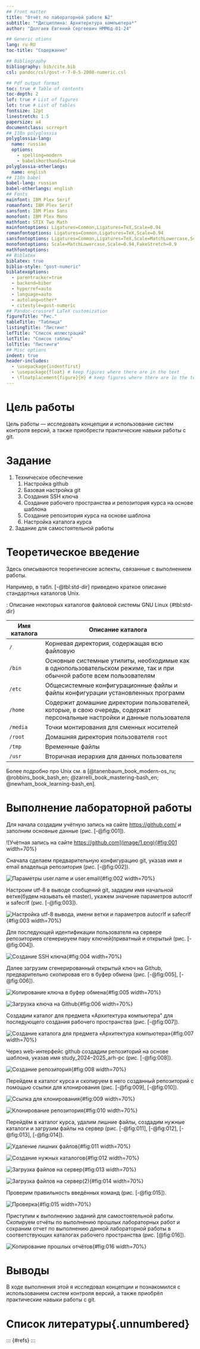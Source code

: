 ```yaml
---
## Front matter
title: "Отчёт по лабораторной работе №2"
subtitle: "*Дисциплина: Архитерктура компьютера*"
author: "Долгаев Евгений Сергеевич НММбд-01-24"

## Generic otions
lang: ru-RU
toc-title: "Содержание"

## Bibliography
bibliography: bib/cite.bib
csl: pandoc/csl/gost-r-7-0-5-2008-numeric.csl

## Pdf output format
toc: true # Table of contents
toc-depth: 2
lof: true # List of figures
lot: true # List of tables
fontsize: 12pt
linestretch: 1.5
papersize: a4
documentclass: scrreprt
## I18n polyglossia
polyglossia-lang:
  name: russian
  options:
	- spelling=modern
	- babelshorthands=true
polyglossia-otherlangs:
  name: english
## I18n babel
babel-lang: russian
babel-otherlangs: english
## Fonts
mainfont: IBM Plex Serif
romanfont: IBM Plex Serif
sansfont: IBM Plex Sans
monofont: IBM Plex Mono
mathfont: STIX Two Math
mainfontoptions: Ligatures=Common,Ligatures=TeX,Scale=0.94
romanfontoptions: Ligatures=Common,Ligatures=TeX,Scale=0.94
sansfontoptions: Ligatures=Common,Ligatures=TeX,Scale=MatchLowercase,Scale=0.94
monofontoptions: Scale=MatchLowercase,Scale=0.94,FakeStretch=0.9
mathfontoptions:
## Biblatex
biblatex: true
biblio-style: "gost-numeric"
biblatexoptions:
  - parentracker=true
  - backend=biber
  - hyperref=auto
  - language=auto
  - autolang=other*
  - citestyle=gost-numeric
## Pandoc-crossref LaTeX customization
figureTitle: "Рис."
tableTitle: "Таблица"
listingTitle: "Листинг"
lofTitle: "Список иллюстраций"
lotTitle: "Список таблиц"
lolTitle: "Листинги"
## Misc options
indent: true
header-includes:
  - \usepackage{indentfirst}
  - \usepackage{float} # keep figures where there are in the text
  - \floatplacement{figure}{H} # keep figures where there are in the text
---
```


# Цель работы

Цель работы — исследовать концепции и использование систем контроля
версий, а также приобрести практические навыки работы с git.

# Задание

1) Техническое обеспечение
	1) Настройка github
	2) Базовая настройка git
	3) Создания SSH ключа
	4) Создание рабочего пространства и репозитория курса на основе шаблона
	5) Создание репозитория курса на основе шаблона
	6) Настройка каталога курса
2) Задание для самостоятельной работы

# Теоретическое введение

Здесь описываются теоретические аспекты, связанные с выполнением работы.

Например, в табл. [-@tbl:std-dir] приведено краткое описание стандартных каталогов Unix.

: Описание некоторых каталогов файловой системы GNU Linux {#tbl:std-dir}

| Имя каталога | Описание каталога                                                                                                          |
|--------------|----------------------------------------------------------------------------------------------------------------------------|
| `/`          | Корневая директория, содержащая всю файловую                                                                               |
| `/bin `      | Основные системные утилиты, необходимые как в однопользовательском режиме, так и при обычной работе всем пользователям     |
| `/etc`       | Общесистемные конфигурационные файлы и файлы конфигурации установленных программ                                           |
| `/home`      | Содержит домашние директории пользователей, которые, в свою очередь, содержат персональные настройки и данные пользователя |
| `/media`     | Точки монтирования для сменных носителей                                                                                   |
| `/root`      | Домашняя директория пользователя  `root`                                                                                   |
| `/tmp`       | Временные файлы                                                                                                            |
| `/usr`       | Вторичная иерархия для данных пользователя                                                                                 |

Более подробно про Unix см. в [@tanenbaum_book_modern-os_ru; @robbins_book_bash_en; @zarrelli_book_mastering-bash_en; @newham_book_learning-bash_en].

# Выполнение лабораторной работы

Для начала создадим учётную запись на сайте https://github.com/ и заполним основные данные (рис. [-@fig:001]).

![Учётная запись на сайте https://github.com](image/1.png){#fig:001 width=70%}

Сначала сделаем предварительную конфигурацию git, указав имя и email владельца репозитория (рис. [-@fig:002]).

![Параметры user.name и user.email](image/2.png){#fig:002 width=70%}

Настроим utf-8 в выводе сообщений git, зададим имя начальной ветке(будем называть её master), укажем значение параметров autocrlf и safecrlf (рис. [-@fig:003]).

![Настройка utf-8 вывода, имени ветки и параметров autocrlf и safecrlf](image/3.png){#fig:003 width=70%}

Для последующей идентификации пользователя на сервере репозиториев сгенерируем пару ключей(приватный и открытый (рис. [-@fig:004]).

![Создание SSH ключа](image/4.png){#fig:004 width=70%}

Далее загрузим сгенерированный открытый ключ на Github, предварительно скопировав его в буфер обмена (рис. [-@fig:005], [-@fig:006]).

![Копирование ключа в буфер обмена](image/5.png){#fig:005 width=70%}

![Загрузка ключа на Github](image/6.png){#fig:006 width=70%}

Создадим каталог для предмета «Архитектура компьютера" для последующего создания рабочего пространства (рис. [-@fig:007]).

![Создание каталога для предмета «Архитектура компьютера»](image/7.png){#fig:007 width=70%}

Через web-интерфейс github создадим репозиторий на основе шаблона, указав имя study_2024–2025_arh-рс (рис. [-@fig:008]).

![Создание репозитория](image/8.png){#fig:008 width=70%}

Перейдем в каталог курса и скопируем в него созданный репозиторий с помощью ссылки для клонирования (рис. [-@fig:009], [-@fig:010]).

![Ссылка для клонирования](image/9.png){#fig:009 width=70%}

![Клонирование репозитория](image/10.png){#fig:010 width=70%}

Перейдём в каталог курса, удалим лишние файлы, создадим нужные каталоги и загрузим файлы на сервер (рис. [-@fig:011], [-@fig:012], [-@fig:013], [-@fig:014]).

![Удаление лишних файлов](image/11.png){#fig:011 width=70%}

![Создание нужных каталогов](image/12.png){#fig:012 width=70%}

![Загрузка файлов на сервер](image/13.png){#fig:013 width=70%}

![Загрузка файлов на сервер(2)](image/14.png){#fig:014 width=70%}

Проверим правильность введённых команд (рис. [-@fig:015]).

![Проверка](image/15.png){#fig:015 width=70%}

Приступим к выполнению заданий для самостоятельной работы. Скопируем отчёты по выполнению прошлых лабораторных работ и сохраним отчет по выполнению данной лабораторной работы в соответствующих каталогах рабочего пространства (рис. [@fig:016]).

![Копирование прошлых отчётов](image/16.png){#fig:016 width=70%}

# Выводы

В ходе выполнения этой я исследовал концепции и познакомился с использованием систем контроля версий, а также приобрёл практические навыки работы с git.

# Список литературы{.unnumbered}

::: {#refs}
:::
